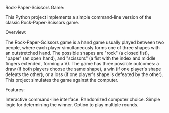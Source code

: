 Rock-Paper-Scissors Game:

This Python project implements a simple command-line version of the classic Rock-Paper-Scissors game.

Overview:

The Rock-Paper-Scissors game is a hand game usually played between two people, where each player simultaneously forms one of three shapes with an outstretched hand. The possible shapes are "rock" (a closed fist), "paper" (an open hand), and "scissors" (a fist with the index and middle fingers extended, forming a V). The game has three possible outcomes: a draw (if both players choose the same shape), a win (if one player's shape defeats the other), or a loss (if one player's shape is defeated by the other). This project simulates the game against the computer.

Features:

Interactive command-line interface.
Randomized computer choice.
Simple logic for determining the winner.
Option to play multiple rounds.